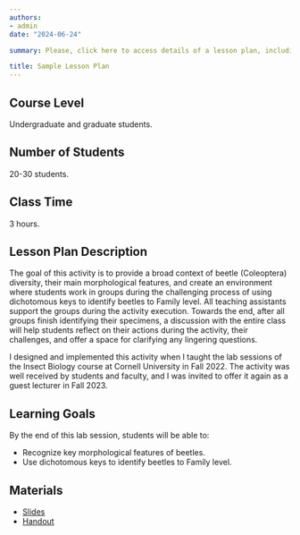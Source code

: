 ```yaml
---
authors:
- admin
date: "2024-06-24"

summary: Please, click here to access details of a lesson plan, including sample slides and sample handout.

title: Sample Lesson Plan
---
```


## Course Level
Undergraduate and graduate students.

## Number of Students
20-30 students.

## Class Time
3 hours.

## Lesson Plan Description
The goal of this activity is to provide a broad context of beetle (Coleoptera) diversity, their main morphological features, and create an environment where students work in groups during the challenging process of using dichotomous keys to identify beetles to Family level. All teaching assistants support the groups during the activity execution. Towards the end, after all groups finish identifying their specimens, a discussion with the entire class will help students reflect on their actions during the activity, their challenges, and offer a space for clarifying any lingering questions.
 
I designed and implemented this activity when I taught the lab sessions of the Insect Biology course at Cornell University in Fall 2022. The activity was well received by students and faculty, and I was invited to offer it again as a guest lecturer in Fall 2023.

## Learning Goals
By the end of this lab session, students will be able to:
 - Recognize key morphological features of beetles.
 - Use dichotomous keys to identify beetles to Family level.

## Materials
 - [Slides](/sample_slides.pdf)
 - [Handout](/sample_handout.pdf)


